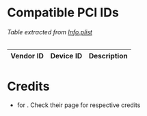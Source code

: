 # Compatible PCI IDs

###### Table extracted from [Info.plist]()

| Vendor ID 	| Device ID 	| Description                           	|
|-----------	|-----------	|---------------------------------------	|


# Credits

- []() for [](). Check their page for respective credits

